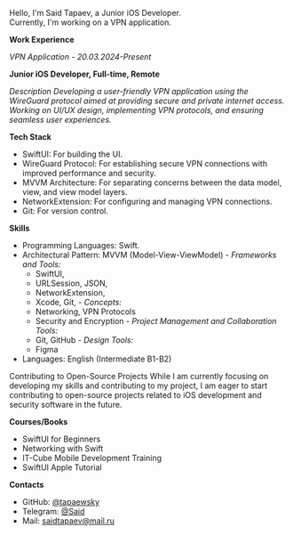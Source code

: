 Hello, I'm Said Tapaev, a Junior iOS Developer.  
Currently, I'm working on a VPN application.

**Work Experience**

_*VPN Application - 20.03.2024-Present*_

**Junior iOS Developer, Full-time, Remote**

_Description
Developing a user-friendly VPN application using the WireGuard protocol aimed at providing secure and private internet access. Working on UI/UX design, implementing VPN protocols, and ensuring seamless user experiences._


**Tech Stack**
- SwiftUI: For building the UI.
- WireGuard Protocol: For establishing secure VPN connections with improved performance and security.
- MVVM Architecture: For separating concerns between the data model, view, and view model layers.
- NetworkExtension: For configuring and managing VPN connections.
- Git: For version control.

**Skills**
- Programming Languages: Swift.
- Architectural Pattern: MVVM (Model-View-ViewModel)
_- Frameworks and Tools:_
  - SwiftUI,
  - URLSession, JSON, 
  - NetworkExtension, 
  - Xcode, Git, 
_- Concepts:_
  - Networking, VPN Protocols
  - Security and Encryption
_- Project Management and Collaboration Tools:_
  - Git, GitHub
_- Design Tools:_
  - Figma
- Languages: English (Intermediate B1-B2)

Contributing to Open-Source Projects
While I am currently focusing on developing my skills and contributing to my project, I am eager to start contributing to open-source projects related to iOS development and security software in the future.

**Courses/Books**
- SwiftUI for Beginners
- Networking with Swift
- IT-Cube Mobile Development Training
- SwiftUI Apple Tutorial

**Contacts**
- GitHub: [@tapaewsky](https://github.com/Tapaewsky)
- Telegram: [@Said](https;//t.me/sdtpv)
- Mail: saidtapaev@mail.ru






